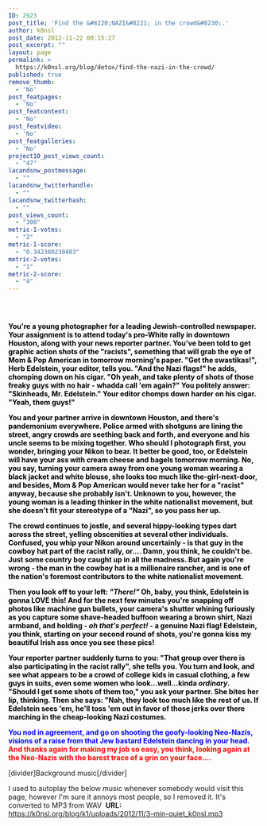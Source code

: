 ```yaml
---
ID: 2923
post_title: 'Find the &#8220;NAZI&#8221; in the crowd&#8230;.'
author: k0nsl
post_date: 2012-11-22 00:15:27
post_excerpt: ""
layout: page
permalink: >
  https://k0nsl.org/blog/detox/find-the-nazi-in-the-crowd/
published: true
remove_thumb:
  - 'No'
post_featpages:
  - 'No'
post_featcontent:
  - 'No'
post_featvideo:
  - 'No'
post_featgalleries:
  - 'No'
project10_post_views_count:
  - "47"
lacandsnw_postmessage:
  - ""
lacandsnw_twitterhandle:
  - ""
lacandsnw_twitterhash:
  - ""
post_views_count:
  - "308"
metric-1-votes:
  - "2"
metric-1-score:
  - "0.342380230483"
metric-2-votes:
  - "1"
metric-2-score:
  - "4"
---
```

<img class="aligncenter" alt="" src="https://detox.k0nsl.org/graphs/FindTheNaziInTheCrowd.gif" border="0" />

&nbsp;

<span style="color: #000000;"><strong>You're a young photographer for a leading Jewish-controlled newspaper. Your assignment is to attend today's pro-White rally in downtown Houston, along with your news reporter partner. You've been told to get graphic action shots of the "racists", something that will grab the eye of Mom &amp; Pop American in tomorrow morning's paper. "Get the swastikas!", Herb Edelstein, your editor, tells you. "And the Nazi flags!" he adds, chomping down on his cigar. "Oh yeah, and take plenty of shots of those freaky guys with no hair - whadda call 'em again?" You politely answer: "Skinheads, Mr. Edelstein." Your editor chomps down harder on his cigar. "Yeah, them guys!"</strong></span>

<span style="color: #000000;"><strong>You and your partner arrive in downtown Houston, and there's pandemonium everywhere. Police armed with shotguns are lining the street, angry crowds are seething back and forth, and everyone and his uncle seems to be mixing together. Who should I photograph first, you wonder, bringing your Nikon to bear. It better be good, too, or Edelstein will have your ass with cream cheese and bagels tomorrow morning. No, you say, turning your camera away from one young woman wearing a black jacket and white blouse, she looks too much like the-girl-next-door, and besides, Mom &amp; Pop American would never take her for a "racist" anyway, because she probably isn't. Unknown to you, however, the young woman is a leading thinker in the white nationalist movement, but she doesn't fit your stereotype of a "Nazi", so you pass her up.</strong></span>

<span style="color: #000000;"><strong>The crowd continues to jostle, and several hippy-looking types dart across the street, yelling obscenities at several other individuals. Confused, you whip your Nikon around uncertainly - is that guy in the cowboy hat part of the racist rally, or.... Damn, you think, he couldn't be. Just some country boy caught up in all the madness. But again you're wrong - the man in the cowboy hat is a millionaire rancher, and is one of the nation's foremost contributors to the white nationalist movement. </strong></span>

<span style="color: #000000;"><strong>Then you look off to your left: <em>"There!"</em> Oh, baby, you think, Edelstein is gonna LOVE this! And for the next few minutes you're snapping off photos like machine gun bullets, your camera's shutter whining furiously as you capture some shave-headed buffoon wearing a brown shirt, Nazi armband, and holding - <em>oh that's perfect!</em> - a genuine Nazi flag! Edelstein, you think, starting on your second round of shots, you're gonna kiss my beautiful Irish ass once you see these pics!</strong></span>

<span style="color: #000000;"><strong>Your reporter partner suddenly turns to you: "That group over there is also participating in the racist rally", she tells you. You turn and look, and see what appears to be a crowd of college kids in casual clothing, a few guys in suits, even some women who look...well...kinda <em>ordinary</em>. "Should I get some shots of them too," you ask your partner. She bites her lip, thinking. Then she says: "Nah, they look too much like the rest of us. If Edelstein sees 'em, he'll toss 'em out in favor of those jerks over there marching in the cheap-looking Nazi costumes. </strong></span>

<span style="color: #0000FF;"><strong>You nod in agreement, and go on shooting the goofy-looking Neo-Nazis, visions of a raise from that Jew bastard Edelstein dancing in your head.</span> <span style="color: #FF0000;">And thanks again for making my job so easy, you think, looking again at the Neo-Nazis with the barest trace of a grin on your face....</strong></span>

[divider]Background music[/divider]

I used to autoplay the below music whenever somebody would visit this page, however I'm sure it annoys most people, so I removed it. It's converted to MP3 from WAV <img class='wpml_ico' alt='' src='https://k0nsl.org/blog/k1/plugins/wp-monalisa/icons/icon_e_wink.gif' />
<strong>URL:</strong> <a href="https://k0nsl.org/blog/k1/uploads/2012/11/3-min-quiet_k0nsl.mp3">https://k0nsl.org/blog/k1/uploads/2012/11/3-min-quiet_k0nsl.mp3</a>

<div style="visibility:hidden">
    <audio autoplay loop>
        <source src="/blog/k1/uploads/2012/11/3-min-quiet_k0nsl.mp3">
    </audio> 
</div>